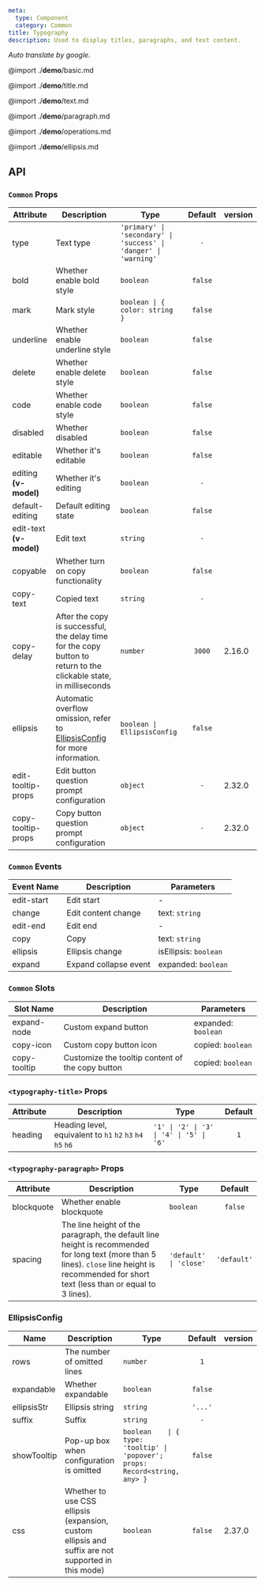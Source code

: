 ```yaml
meta:
  type: Component
  category: Common
title: Typography
description: Used to display titles, paragraphs, and text content.
```

*Auto translate by google.*

@import ./__demo__/basic.md

@import ./__demo__/title.md

@import ./__demo__/text.md

@import ./__demo__/paragraph.md

@import ./__demo__/operations.md

@import ./__demo__/ellipsis.md

## API






### `Common` Props

|Attribute|Description|Type|Default|version|
|---|---|---|:---:|:---|
|type|Text type|`'primary' \| 'secondary' \| 'success' \| 'danger' \| 'warning'`|`-`||
|bold|Whether enable bold style|`boolean`|`false`||
|mark|Mark style|`boolean \| { color: string }`|`false`||
|underline|Whether enable underline style|`boolean`|`false`||
|delete|Whether enable delete style|`boolean`|`false`||
|code|Whether enable code style|`boolean`|`false`||
|disabled|Whether disabled|`boolean`|`false`||
|editable|Whether it's editable|`boolean`|`false`||
|editing **(v-model)**|Whether it's editing|`boolean`|`-`||
|default-editing|Default editing state|`boolean`|`false`||
|edit-text **(v-model)**|Edit text|`string`|`-`||
|copyable|Whether turn on copy functionality|`boolean`|`false`||
|copy-text|Copied text|`string`|`-`||
|copy-delay|After the copy is successful, the delay time for the copy button to return to the clickable state, in milliseconds|`number`|`3000`|2.16.0|
|ellipsis|Automatic overflow omission, refer to [EllipsisConfig](#EllipsisConfig) for more information.|`boolean \| EllipsisConfig`|`false`||
|edit-tooltip-props|Edit button question prompt configuration|`object`|`-`|2.32.0|
|copy-tooltip-props|Copy button question prompt configuration|`object`|`-`|2.32.0|
### `Common` Events

|Event Name|Description|Parameters|
|---|---|---|
|edit-start|Edit start|-|
|change|Edit content change|text: `string`|
|edit-end|Edit end|-|
|copy|Copy|text: `string`|
|ellipsis|Ellipsis change|isEllipsis: `boolean`|
|expand|Expand collapse event|expanded: `boolean`|
### `Common` Slots

|Slot Name|Description|Parameters|
|---|---|---|
|expand-node|Custom expand button|expanded: `boolean`|
|copy-icon|Custom copy button icon|copied: `boolean`|
|copy-tooltip|Customize the tooltip content of the copy button|copied: `boolean`|




### `<typography-title>` Props

|Attribute|Description|Type|Default|
|---|---|---|:---:|
|heading|Heading level, equivalent to `h1` `h2` `h3` `h4` `h5` `h6`|`'1' \| '2' \| '3' \| '4' \| '5' \| '6'`|`1`|




### `<typography-paragraph>` Props

|Attribute|Description|Type|Default|
|---|---|---|:---:|
|blockquote|Whether enable blockquote|`boolean`|`false`|
|spacing|The line height of the paragraph, the default line height is recommended for long text (more than 5 lines). `close` line height is recommended for short text (less than or equal to 3 lines).|`'default' \| 'close'`|`'default'`|








### EllipsisConfig

|Name|Description|Type|Default|version|
|---|---|---|:---:|:---|
|rows|The number of omitted lines|`number`|`1`||
|expandable|Whether expandable|`boolean`|`false`||
|ellipsisStr|Ellipsis string|`string`|`'...'`||
|suffix|Suffix|`string`|`-`||
|showTooltip|Pop-up box when configuration is omitted|`boolean    \| { type: 'tooltip' \| 'popover'; props: Record<string, any> }`|`false`||
|css|Whether to use CSS ellipsis (expansion, custom ellipsis and suffix are not supported in this mode)|`boolean`|`false`|2.37.0|


